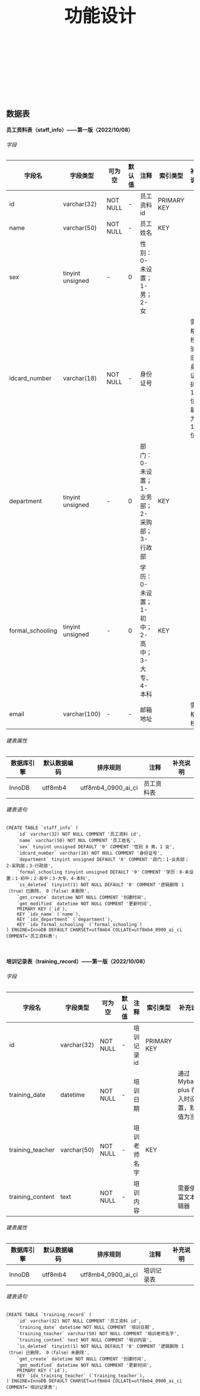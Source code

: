 <div STYLE="page-break-after: always;">
	<br>
    <br>
    <br>
    <br>
    <br>
    <br>
    <br>
    <br>
    <br>
    <br>
	<center><h3><font size="20px">
        功能设计
    </font></h3></center>
	<br>
    <br>
    <br>
    <br>
    <br>
    <br>
    <br>
    <br>
    <br>
    <br>
</div>

## 数据表

#### 员工资料表（staff_info）——第一版（2022/10/08）

###### 字段

| 字段名           | 字段类型         | 可为空   | 默认值 | 注释                                           | 索引类型    | 补充说明                                           |
| ---------------- | ---------------- | -------- | ------ | ---------------------------------------------- | ----------- | -------------------------------------------------- |
| id               | varchar(32)      | NOT NULL | -      | 员工资料 id                                    | PRIMARY KEY |                                                    |
| name             | varchar(50)      | NOT NULL | -      | 员工姓名                                       | KEY         |                                                    |
| sex              | tinyint unsigned | -        | 0      | 性别：0-未设置；1-男；2-女                     |             |                                                    |
| idcard_number    | varchar(18)      | NOT NULL | -      | 身份证号                                       |             | 需要格式校验，旧版身份证号码为 15 位，新版为 18 位 |
| department       | tinyint unsigned | -        | 0      | 部门：0-未设置；1-业务部；2-采购部；3-行政部   | KEY         |                                                    |
| formal_schooling | tinyint unsigned | -        | 0      | 学历：0-未设置；1-初中；2-高中；3-大专、4-本科 | KEY         |                                                    |
| email            | varchar(100)     | -        | -      | 邮箱地址                                       |             | 需要格式校验                                       |

###### 建表属性

| 数据库引擎 | 默认数据编码 | 排序规则           | 注释       | 补充说明 |
| ---------- | ------------ | ------------------ | ---------- | -------- |
| InnoDB     | utf8mb4      | utf8mb4_0900_ai_ci | 员工资料表 |          |

###### 建表语句

```mysql
CREATE TABLE `staff_info` (
	`id` varchar(32) NOT NULL COMMENT '员工资料 id',
	`name` varchar(50) NOT NUL COMMENT '员工姓名',
	`sex` tinyint unsigned DEFAULT '0' COMMENT '性别 0 男，1 女',
	`idcard_number` varchar(18) NOT NULL COMMENT '身份证号',
	`department` tinyint unsigned DEFAULT '0' COMMENT '部门：1-业务部；2-采购部；3-行政部',
	`formal_schooling tinyint unsigned DEFAULT '0' COMMENT '学历：0-未设置；1-初中；2-高中；3-大专、4-本科',
	`is_deleted` tinyint(1) NOT NULL DEFAULT '0' COMMENT '逻辑删除 1（true）已删除， 0（false）未删除',
	`gmt_create` datetime NOT NULL COMMENT '创建时间',
	`gmt_modified` datetime NOT NULL COMMENT '更新时间',
	PRIMARY KEY (`id`),
    KEY `idx_name` (`name`),
    KEY `idx_department` (`department`),
    KEY `idx_formal_schooling` (`formal_schooling`)
) ENGINE=InnoDB DEFAULT CHARSET=utf8mb4 COLLATE=utf8mb4_0900_ai_ci COMMENT='员工资料表';
```

<br>

#### 培训记录表（training_record）——第一版（2022/10/08）

###### 字段

| 字段名           | 字段类型    | 可为空   | 默认值 | 注释         | 索引类型    | 补充说明                                     |
| ---------------- | ----------- | -------- | ------ | ------------ | ----------- | -------------------------------------------- |
| id               | varchar(32) | NOT NULL | -      | 培训记录 id  | PRIMARY KEY |                                              |
| training_date    | datetime    | NOT NULL | -      | 培训日期     |             | 通过 Mybatis-plus 在插入时设置，默认值为当天 |
| training_teacher | varchar(50) | NOT NULL | -      | 培训老师名字 | KEY         |                                              |
| training_content | text        | NOT NULL | -      | 培训内容     |             | 需要使用富文本编辑器                         |

###### 建表属性

| 数据库引擎 | 默认数据编码 | 排序规则           | 注释       | 补充说明 |
| ---------- | ------------ | ------------------ | ---------- | -------- |
| InnoDB     | utf8mb4      | utf8mb4_0900_ai_ci | 培训记录表 |          |

###### 建表语句

```mysql
CREATE TABLE `training_record` (
	`id` varchar(32) NOT NULL COMMENT '员工资料 id',
	`training_date` datetime NOT NULL COMMENT '培训日期',
    `training_teacher` varchar(50) NOT NULL COMMENT '培训老师名字',
    `training_content` text NOT NULL COMMENT '培训内容',
	`is_deleted` tinyint(1) NOT NULL DEFAULT '0' COMMENT '逻辑删除 1（true）已删除， 0（false）未删除',
	`gmt_create` datetime NOT NULL COMMENT '创建时间',
	`gmt_modified` datetime NOT NULL COMMENT '更新时间',
	PRIMARY KEY (`id`),
    KEY `idx_training_teacher` (`training_teacher`),
) ENGINE=InnoDB DEFAULT CHARSET=utf8mb4 COLLATE=utf8mb4_0900_ai_ci COMMENT='培训记录表';
```

<br>

#### 培训参与人员表（training_record_Participant）——第一版（2022/10/08）

该表是 **培训记录表** 的子表，用于记录参与了指定培训的员工 ID。

###### 字段

| 字段名               | 字段类型    | 可为空   | 默认值 | 注释        | 索引类型    | 补充说明 |
| -------------------- | ----------- | -------- | ------ | ----------- | ----------- | -------- |
| id                   | varchar(32) | NOT NULL | -      | id          | PRIMARY KEY |          |
| training_record      | varchar(32) | NOT NULL | -      | 培训记录 id | KEY         |          |
| training_participant | varchar(32) | NOT NULL | -      | 参与人员 id | KEY         |          |

###### 建表属性

| 数据库引擎 | 默认数据编码 | 排序规则           | 注释 | 补充说明 |
| ---------- | ------------ | ------------------ | ---- | -------- |
| InnoDB     | utf8mb4      | utf8mb4_0900_ai_ci |      |          |

###### 建表语句

```mysql
CREATE TABLE `staff_info` (
	`id` varchar(32) NOT NULL COMMENT '员工资料 id',
	`training_record` varchar(32) NOT NULL COMMENT '培训记录 id',
    `training_participant` varchar(32) NOT NULL COMMENT '培训记录 id',
	`is_deleted` tinyint(1) NOT NULL DEFAULT '0' COMMENT '逻辑删除 1（true）已删除， 0（false）未删除',
	`gmt_create` datetime NOT NULL COMMENT '创建时间',
	`gmt_modified` datetime NOT NULL COMMENT '更新时间',
	PRIMARY KEY (`id`),
    KEY `idx_training_teacher` (`training_teacher`),
) ENGINE=InnoDB DEFAULT CHARSET=utf8mb4 COLLATE=utf8mb4_0900_ai_ci COMMENT='用户信息表';
```

<br>

---

<div STYLE="page-break-after: always;"><br>
<br>
<br>
<br>
<br>
<br>
<br>
<br>
<br>
<br></div>

## 重要功能实现

#### xxxx

###### 主要功能

###### 前端部分

###### 后端部分

1. 请求 URL：
2. 请求类型：get（查询）、post（新增）、put（修改）、delete（删除）；
3. 请求参数类型：
4. 响应数据类型：
5. 可能出现的异常及处理方式：
6. 登录和权限校验：
7. 涉及的服务：
8. 涉及的数据库表：
9. 是否需要进行缓存：
10. 是否需要事务处理：
11. 是否需要实现幂等：
12. 性能需求：
13. 安全性：
    1. 接口中敏感信息是否加密：
    2. 是否对参数进行校验：
    3. 接口是否防恶意请求 SQL 注入：
    4. cookie：将 header 中的 cookie 修改或删除后看是否能返回相应的 errorcode
    5. header：删除或修改 header 中部分参数的值，看是否能返回相应的 errorcode
    6. 唯一识别码：删除修改唯一识别码测试

###### 问题与暂时解决方案

<br>

---

<div STYLE="page-break-after: always;"><br>
<br>
<br>
<br>
<br>
<br>
<br>
<br>
<br>
<br></div>
